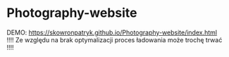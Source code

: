 # Photography-website
DEMO: https://skowronpatryk.github.io/Photography-website/index.html
<br>!!!! Ze względu na brak optymalizacji proces ładowania może trochę trwać !!!!

